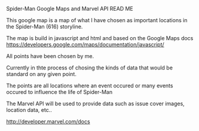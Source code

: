 Spider-Man Google Maps and Marvel API READ ME


This google map is a map of what I have chosen as important locations in the Spider-Man (616) storyline.

The map is build in javascript and html and based on the Google Maps docs https://developers.google.com/maps/documentation/javascript/

All points have been chosen by me.

Currently in thte process of chosing the kinds of data that would be standard on any given point.

The points are all locations where an event occured or many events occured to influence the life of Spider-Man

The Marvel API will be used to provide data such as issue cover images, location data, etc..

http://developer.marvel.com/docs
